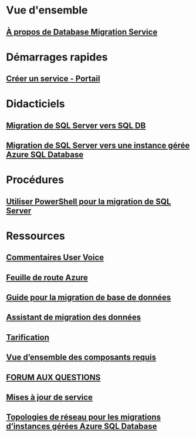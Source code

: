 # Vue d'ensemble
## [À propos de Database Migration Service](dms-overview.md)

# Démarrages rapides
## [Créer un service - Portail](quickstart-create-data-migration-service-portal.md)

# Didacticiels
## [Migration de SQL Server vers SQL DB](tutorial-sql-server-to-azure-sql.md)
## [Migration de SQL Server vers une instance gérée Azure SQL Database](tutorial-sql-server-to-managed-instance.md)

# Procédures
## [Utiliser PowerShell pour la migration de SQL Server](howto-sql-server-to-azure-sql-powershell.md)

# Ressources
## [Commentaires User Voice](https://feedback.azure.com/forums/906100-azure-database-migration-service)
## [Feuille de route Azure](https://azure.microsoft.com/en-us/roadmap/)
## [Guide pour la migration de base de données](https://aka.ms/datamigration)
## [Assistant de migration des données](https://aka.ms/dma)
## [Tarification](https://aka.ms/dms-pricing)
## [Vue d’ensemble des composants requis](pre-reqs.md)
## [FORUM AUX QUESTIONS](faq.md)
## [Mises à jour de service](https://azure.microsoft.com/en-us/updates/?product=database-migration)
## [Topologies de réseau pour les migrations d’instances gérées Azure SQL Database](resource-network-topologies.md)
